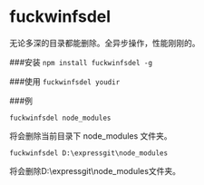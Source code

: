 # fuckwinfsdel
无论多深的目录都能删除。全异步操作，性能刚刚的。

###安装
`npm install fuckwinfsdel -g`

###使用
`fuckwinfsdel youdir`

###例

```
fuckwinfsdel node_modules
```
将会删除当前目录下 node_modules 文件夹。
```
fuckwinfsdel D:\expressgit\node_modules
```
将会删除D:\expressgit\node_modules文件夹。


